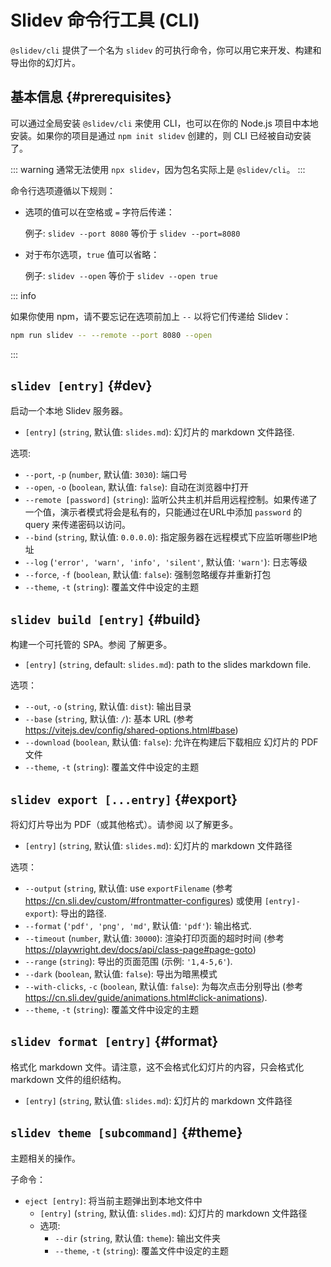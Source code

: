 # Slidev 命令行工具 (CLI)

`@slidev/cli` 提供了一个名为 `slidev` 的可执行命令，你可以用它来开发、构建和导出你的幻灯片。

## 基本信息 {#prerequisites}

可以通过全局安装 `@slidev/cli` 来使用 CLI，也可以在你的 Node.js 项目中本地安装。如果你的项目是通过 `npm init slidev` 创建的，则 CLI 已经被自动安装了。

::: warning
通常无法使用 `npx slidev`，因为包名实际上是 `@slidev/cli`。
:::

命令行选项遵循以下规则：

- 选项的值可以在空格或 `=` 字符后传递：

  例子: `slidev --port 8080` 等价于 `slidev --port=8080`

- 对于布尔选项，`true` 值可以省略：

  例子: `slidev --open` 等价于 `slidev --open true`

::: info

如果你使用 npm，请不要忘记在选项前加上 `--` 以将它们传递给 Slidev：

```bash
npm run slidev -- --remote --port 8080 --open
```

:::

## `slidev [entry]` {#dev}

启动一个本地 Slidev 服务器。

- `[entry]` (`string`, 默认值: `slides.md`): 幻灯片的 markdown 文件路径.

选项:

- `--port`, `-p` (`number`, 默认值: `3030`): 端口号
- `--open`, `-o` (`boolean`, 默认值: `false`): 自动在浏览器中打开
- `--remote [password]` (`string`): 监听公共主机并启用远程控制。如果传递了一个值，演示者模式将会是私有的，只能通过在URL中添加 `password` 的 query 来传递密码以访问。
- `--bind` (`string`, 默认值: `0.0.0.0`): 指定服务器在远程模式下应监听哪些IP地址
- `--log` (`'error', 'warn', 'info', 'silent'`, 默认值: `'warn'`): 日志等级
- `--force`, `-f` (`boolean`, 默认值: `false`): 强制忽略缓存并重新打包
- `--theme`, `-t` (`string`): 覆盖文件中设定的主题

## `slidev build [entry]` {#build}

构建一个可托管的 SPA。参阅 <LinkInline link="guide/hosting" /> 了解更多。

- `[entry]` (`string`, default: `slides.md`): path to the slides markdown file.

选项：

- `--out`, `-o` (`string`, 默认值: `dist`): 输出目录
- `--base` (`string`, 默认值: `/`): 基本 URL (参考 https://vitejs.dev/config/shared-options.html#base)
- `--download` (`boolean`, 默认值: `false`): 允许在构建后下载相应 幻灯片的 PDF 文件
- `--theme`, `-t` (`string`): 覆盖文件中设定的主题

## `slidev export [...entry]` {#export}

将幻灯片导出为 PDF（或其他格式）。请参阅 <LinkInline link="guide/exporting" /> 以了解更多。

- `[entry]` (`string`, 默认值: `slides.md`): 幻灯片的 markdown 文件路径

选项：

- `--output` (`string`, 默认值: use `exportFilename` (参考 https://cn.sli.dev/custom/#frontmatter-configures) 或使用 `[entry]-export`): 导出的路径.
- `--format` (`'pdf', 'png', 'md'`, 默认值: `'pdf'`): 输出格式.
- `--timeout` (`number`, 默认值: `30000`): 渲染打印页面的超时时间 (参考 https://playwright.dev/docs/api/class-page#page-goto)
- `--range` (`string`): 导出的页面范围 (示例: `'1,4-5,6'`).
- `--dark` (`boolean`, 默认值: `false`): 导出为暗黑模式
- `--with-clicks`, `-c` (`boolean`, 默认值: `false`): 为每次点击分别导出 (参考 https://cn.sli.dev/guide/animations.html#click-animations).
- `--theme`, `-t` (`string`): 覆盖文件中设定的主题

## `slidev format [entry]` {#format}

格式化 markdown 文件。请注意，这不会格式化幻灯片的内容，只会格式化 markdown 文件的组织结构。

- `[entry]` (`string`, 默认值: `slides.md`): 幻灯片的 markdown 文件路径

## `slidev theme [subcommand]` {#theme}

主题相关的操作。

子命令：

- `eject [entry]`: 将当前主题弹出到本地文件中
  - `[entry]` (`string`, 默认值: `slides.md`): 幻灯片的 markdown 文件路径
  - 选项:
    - `--dir` (`string`, 默认值: `theme`): 输出文件夹
    - `--theme`, `-t` (`string`): 覆盖文件中设定的主题
